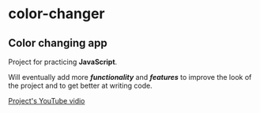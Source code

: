 # color-changer

## Color changing app

Project for practicing **JavaScript**.

Will eventually add more **_functionality_** and **_features_** to improve the look of the project and to get better at writing code.

[Project's YouTube vidio](https://www.youtube.com/watch?v=Kp3HGwlXwCk "Coding Addict")

